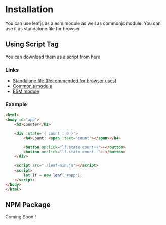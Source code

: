 # Installation

You can use leafjs as a esm module as well as commonjs module. You can use it as standalone file for browser.

## Using Script Tag

You can download them as a script from here

### Links

 - [Standalone file (Recommended for browser uses)](https://github.com/AmolKumarGupta/leafjs/releases/download/v1.0.1/leaf-min.js)
 - [Commonjs module](https://github.com/AmolKumarGupta/leafjs/releases/download/v1.0.1/leaf.js)
 - [ESM module](https://github.com/AmolKumarGupta/leafjs/releases/download/v1.0.1/leaf.mjs)

### Example
```html
<html>
<body id="app">
    <h2>Counter</h2>

    <div :state='{ count : 0 }'>
        <h4>Count: <span :text="count"></span></h4>

        <button onclick="lf.state.count++">+</button>
        <button onclick="lf.state.count--">-</button>
    </div>

    <script src="./leaf-min.js"></script>
    <script>
        let lf = new leaf('#app');
    </script>
</body>
</html>
```

## NPM Package

Coming Soon !
